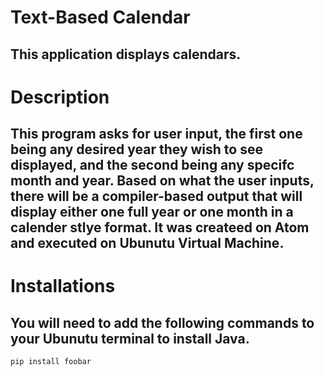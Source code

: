 # Text-Based Calendar 
## This application displays calendars.

# Description 
## This program asks for user input, the first one being any desired year they wish to see displayed, and the second being any specifc month and year. Based on what the user inputs, there will be a compiler-based output that will display either one full year or one month in a calender stlye format. It was createed on Atom and executed on Ubunutu Virtual Machine.  

# Installations
## You will need to add the following commands to your Ubunutu terminal to install Java.
```bash
pip install foobar
```
